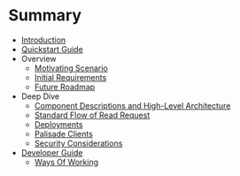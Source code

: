 <!---
Copyright 2018-2021 Crown Copyright

Licensed under the Apache License, Version 2.0 (the "License");
you may not use this file except in compliance with the License.
You may obtain a copy of the License at

  http://www.apache.org/licenses/LICENSE-2.0

Unless required by applicable law or agreed to in writing, software
distributed under the License is distributed on an "AS IS" BASIS,
WITHOUT WARRANTIES OR CONDITIONS OF ANY KIND, either express or implied.
See the License for the specific language governing permissions and
limitations under the License.
--->

# Summary

* [Introduction](/README.md)
* [Quickstart Guide](/QUICKSTART.md)
* Overview
    * [Motivating Scenario](src/motivating_scenario.md)
    * [Initial Requirements](src/initial_requirements.md)
    * [Future Roadmap](src/roadmap.md)
* Deep Dive
    * [Component Descriptions and High-Level Architecture](src/component_descriptions.md)
    * [Standard Flow of Read Request](src/read_process.md)
    * [Deployments](src/deployments.md)
    * [Palisade Clients](src/palisade_clients.md)
    * [Security Considerations](src/security_considerations.md)
* [Developer Guide](src/developer_guide.md)
    * [Ways Of Working](src/ways_of_working.md)

